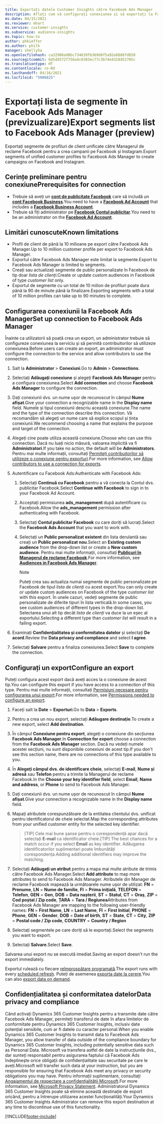 ```yaml
---
title: Exportați datele Customer Insights către Facebook Ads Manager
description: Aflați cum să configurați conexiunea și să exportați la Facebook Ads Manager.
ms.date: 04/15/2021
ms.reviewer: mhart
ms.service: customer-insights
ms.subservice: audience-insights
ms.topic: how-to
author: phkieffer
ms.author: philk
manager: shellyha
ms.openlocfilehash: ca32906a98bc734639fb369d6f5a92e8888fd850
ms.sourcegitcommit: 6d5dd572f75ba4c0303ec77c3b74e4318d52705c
ms.translationtype: HT
ms.contentlocale: ro-RO
ms.lasthandoff: 04/16/2021
ms.locfileid: "5906825"
---
```

# <a name="export-segments-list-to-facebook-ads-manager-preview"></a><span data-ttu-id="2a06e-103">Exportați lista de segmente în Facebook Ads Manager (previzualizare)</span><span class="sxs-lookup"><span data-stu-id="2a06e-103">Export segments list to Facebook Ads Manager (preview)</span></span>

<span data-ttu-id="2a06e-104">Exportați segmente de profiluri de client unificate către Managerul de reclame Facebook pentru a crea campanii pe Facebook și Instagram.</span><span class="sxs-lookup"><span data-stu-id="2a06e-104">Export segments of unified customer profiles to Facebook Ads Manager to create campaigns on Facebook and Instagram.</span></span>

## <a name="prerequisites-for-connection"></a><span data-ttu-id="2a06e-105">Cerințe preliminare pentru conexiune</span><span class="sxs-lookup"><span data-stu-id="2a06e-105">Prerequisites for connection</span></span>

- <span data-ttu-id="2a06e-106">Trebuie să aveți un [**cont de publicitate Facebook**](https://www.facebook.com/business/learn/lessons/step-by-step-ads-manager-account) care să includă un [**cont Facebook Business**](https://business.facebook.com/).</span><span class="sxs-lookup"><span data-stu-id="2a06e-106">You need to have a [**Facebook Ad Account**](https://www.facebook.com/business/learn/lessons/step-by-step-ads-manager-account) that includes a [**Facebook Business Account**](https://business.facebook.com/).</span></span>
- <span data-ttu-id="2a06e-107">Trebuie să fiți administrator pe [**Facebook Contul publicitar**](https://www.facebook.com/business/learn/lessons/step-by-step-ads-manager-account).</span><span class="sxs-lookup"><span data-stu-id="2a06e-107">You need to be an administrator on the [**Facebook Ad Account**](https://www.facebook.com/business/learn/lessons/step-by-step-ads-manager-account).</span></span>

## <a name="known-limitations"></a><span data-ttu-id="2a06e-108">Limitări cunoscute</span><span class="sxs-lookup"><span data-stu-id="2a06e-108">Known limitations</span></span>

- <span data-ttu-id="2a06e-109">Profil de client de până la 10 milioane pe export către Facebook Ads Manager.</span><span class="sxs-lookup"><span data-stu-id="2a06e-109">Up to 10 million customer profile per export to Facebook Ads Manager.</span></span>
- <span data-ttu-id="2a06e-110">Exportul către Facebook Ads Manager este limitat la segmente.</span><span class="sxs-lookup"><span data-stu-id="2a06e-110">Export to Facebook Ads Manager is limited to segments.</span></span>
- <span data-ttu-id="2a06e-111">Creați sau actualizați segmente de public personalizate în Facebook de tip doar *lista de clienți*.</span><span class="sxs-lookup"><span data-stu-id="2a06e-111">Create or update custom audiences in Facebook of type *customer list* only.</span></span>
- <span data-ttu-id="2a06e-112">Exportul de segmente cu un total de 10 milion de profiluri poate dura până la 90 de minute până la finalizare.</span><span class="sxs-lookup"><span data-stu-id="2a06e-112">Exporting segments with a total of 10 million profiles can take up to 90 minutes to complete.</span></span>

## <a name="set-up-connection-to-facebook-ads-manager"></a><span data-ttu-id="2a06e-113">Configurarea conexiunii la Facebook Ads Manager</span><span class="sxs-lookup"><span data-stu-id="2a06e-113">Set up connection to Facebook Ads Manager</span></span>

<span data-ttu-id="2a06e-114">Înainte ca utilizatorii să poată crea un export, un administrator trebuie să configureze conexiunea la serviciu și să permită contribuitorilor să utilizeze conexiunea.</span><span class="sxs-lookup"><span data-stu-id="2a06e-114">Before users can create an export, an administrator must configure the connection to the service and allow contributors to use the connection.</span></span>

1. <span data-ttu-id="2a06e-115">Salt la **Administrator** > **Conexiuni**.</span><span class="sxs-lookup"><span data-stu-id="2a06e-115">Go to **Admin** > **Connections**.</span></span>

1. <span data-ttu-id="2a06e-116">Selectați **Adăugați conexiune** și alegeți **Facebook Ads Manager** pentru a configura conexiunea.</span><span class="sxs-lookup"><span data-stu-id="2a06e-116">Select **Add connection** and choose **Facebook Ads Manager** to configure the connection.</span></span>

1. <span data-ttu-id="2a06e-117">Dați conexiunii dvs. un nume ușor de recunoscut în câmpul **Nume afișat**.</span><span class="sxs-lookup"><span data-stu-id="2a06e-117">Give your connection a recognizable name in the **Display name** field.</span></span> <span data-ttu-id="2a06e-118">Numele și tipul conexiunii descriu această conexiune.</span><span class="sxs-lookup"><span data-stu-id="2a06e-118">The name and the type of the connection describe this connection.</span></span> <span data-ttu-id="2a06e-119">Vă recomandăm să alegeți un nume care să explice scopul și ținta conexiunii.</span><span class="sxs-lookup"><span data-stu-id="2a06e-119">We recommend choosing a name that explains the purpose and target of the connection.</span></span>

1. <span data-ttu-id="2a06e-120">Alegeți cine poate utiliza această conexiune.</span><span class="sxs-lookup"><span data-stu-id="2a06e-120">Choose who can use this connection.</span></span> <span data-ttu-id="2a06e-121">Dacă nu luați nicio măsură, valoarea implicită va fi **Administratori**.</span><span class="sxs-lookup"><span data-stu-id="2a06e-121">If you take no action, the default will be **Administrators**.</span></span> <span data-ttu-id="2a06e-122">Pentru mai multe informații, consultați [Permiteți contribuitorilor să utilizeze o conexiune pentru exporturi](connections.md#allow-contributors-to-use-a-connection-for-exports).</span><span class="sxs-lookup"><span data-stu-id="2a06e-122">For more information, see [Allow contributors to use a connection for exports](connections.md#allow-contributors-to-use-a-connection-for-exports).</span></span>

1. <span data-ttu-id="2a06e-123">Autentificare cu Facebook Ads:</span><span class="sxs-lookup"><span data-stu-id="2a06e-123">Authenticate with Facebook Ads:</span></span> 

   1. <span data-ttu-id="2a06e-124">Selectați **Continuă cu Facebook** pentru a vă conecta la Contul dvs. publicitar Facebook.</span><span class="sxs-lookup"><span data-stu-id="2a06e-124">Select **Continue with Facebook** to sign in to your Facebook Ad Account.</span></span>

   1. <span data-ttu-id="2a06e-125">Acceptați permisiunea **ads_management** după autentificare cu Facebook.</span><span class="sxs-lookup"><span data-stu-id="2a06e-125">Allow the **ads_management** permission after authenticating with Facebook.</span></span>

   1. <span data-ttu-id="2a06e-126">Selectați **Contul publicitar Facebook** cu care doriți să lucrați.</span><span class="sxs-lookup"><span data-stu-id="2a06e-126">Select the **Facebook Ads Account** that you want to work with.</span></span>

   1. <span data-ttu-id="2a06e-127">Selectați un **Public personalizat existent** din lista derulantă sau creați un **Public personalizat nou**.</span><span class="sxs-lookup"><span data-stu-id="2a06e-127">Select an **Existing custom audience** from the drop-down list or create a **New custom audience**.</span></span> <span data-ttu-id="2a06e-128">Pentru mai multe informații, consultați [**Publicuri în Managerul de reclame Facebook**](https://www.facebook.com/business/help/744354708981227?id=2469097953376494).</span><span class="sxs-lookup"><span data-stu-id="2a06e-128">For more information, see [**Audiences in Facebook Ads Manager**](https://www.facebook.com/business/help/744354708981227?id=2469097953376494).</span></span>
      > [!NOTE]
      > <span data-ttu-id="2a06e-129">Puteți crea sau actualiza numai segmente de public personalizate pe Facebook de tipul *lista de clienți* cu acest export.</span><span class="sxs-lookup"><span data-stu-id="2a06e-129">You can only create or update custom audiences on Facebook of the type *customer list* with this export.</span></span> <span data-ttu-id="2a06e-130">În unele cazuri, vedeți segmente de public personalizate de diferite tipuri în lista verticală.</span><span class="sxs-lookup"><span data-stu-id="2a06e-130">In some cases, you see custom audiences of different types in the drop-down list.</span></span> <span data-ttu-id="2a06e-131">Selectarea unui alt tip decât *lista de clienți* va duce la un eșec al exportului.</span><span class="sxs-lookup"><span data-stu-id="2a06e-131">Selecting a different type than *customer list* will result in a failing export.</span></span> 

1. <span data-ttu-id="2a06e-132">Examinați **Confidențialitatea și conformitatea datelor** și selectați **De acord**.</span><span class="sxs-lookup"><span data-stu-id="2a06e-132">Review the **Data privacy and compliance** and select **I agree**.</span></span>

1. <span data-ttu-id="2a06e-133">Selectați **Salvare** pentru a finaliza conexiunea.</span><span class="sxs-lookup"><span data-stu-id="2a06e-133">Select **Save** to complete the connection.</span></span>

## <a name="configure-an-export"></a><span data-ttu-id="2a06e-134">Configurați un export</span><span class="sxs-lookup"><span data-stu-id="2a06e-134">Configure an export</span></span>

<span data-ttu-id="2a06e-135">Puteți configura acest export dacă aveți acces la o conexiune de acest tip.</span><span class="sxs-lookup"><span data-stu-id="2a06e-135">You can configure this export if you have access to a connection of this type.</span></span> <span data-ttu-id="2a06e-136">Pentru mai multe informații, consultați [Permisiuni necesare pentru configurarea unui export](export-destinations.md#set-up-a-new-export).</span><span class="sxs-lookup"><span data-stu-id="2a06e-136">For more information, see [Permissions needed to configure an export](export-destinations.md#set-up-a-new-export).</span></span>

1. <span data-ttu-id="2a06e-137">Faceți salt la **Date** > **Exporturi**.</span><span class="sxs-lookup"><span data-stu-id="2a06e-137">Go to **Data** > **Exports**.</span></span>

1. <span data-ttu-id="2a06e-138">Pentru a crea un nou export, selectați **Adăugare destinație**.</span><span class="sxs-lookup"><span data-stu-id="2a06e-138">To create a new export, select **Add destination**.</span></span> 

1. <span data-ttu-id="2a06e-139">În câmpul **Conexiune pentru export**, alegeți o conexiune din secțiunea **Facebook Ads Manager**.</span><span class="sxs-lookup"><span data-stu-id="2a06e-139">In **Connection for export** choose a connection from the **Facebook Ads Manager** section.</span></span> <span data-ttu-id="2a06e-140">Dacă nu vedeți numele acestei secțiuni, nu sunt disponibile conexiuni de acest tip.</span><span class="sxs-lookup"><span data-stu-id="2a06e-140">If you don't see this section name, there are no connections of this type available to you.</span></span>

1. <span data-ttu-id="2a06e-141">În **Alegeți câmpul dvs. de identificare cheie**, selectați **E-mail**, **Nume și adresă** sau **Telefon** pentru a trimite la Managerul de reclame Facebook.</span><span class="sxs-lookup"><span data-stu-id="2a06e-141">In the **Choose your key identifier field**, select **Email**, **Name and address**, or **Phone** to send to Facebook Ads Manager.</span></span> 

1. <span data-ttu-id="2a06e-142">Dați conexiunii dvs. un nume ușor de recunoscut în câmpul **Nume afișat**.</span><span class="sxs-lookup"><span data-stu-id="2a06e-142">Give your connection a recognizable name in the **Display name** field.</span></span>

1. <span data-ttu-id="2a06e-143">Mapați atributele corespunzătoare de la entitatea clientului dvs. unificat pentru identificatorul de cheie selectat.</span><span class="sxs-lookup"><span data-stu-id="2a06e-143">Map the corresponding attributes from your unified customer entity for the selected key identifier.</span></span>
   > <span data-ttu-id="2a06e-144">[TIP] Cele mai bune șanse pentru o corespondență apar dacă selectați **E-mail** ca identificator cheie.</span><span class="sxs-lookup"><span data-stu-id="2a06e-144">[TIP] The best chances for a match occur if you select **Email** as key identifier.</span></span> <span data-ttu-id="2a06e-145">Adăugarea identificatorilor suplimentari poate îmbunătăți corespondența.</span><span class="sxs-lookup"><span data-stu-id="2a06e-145">Adding additional identifiers may improve the matching.</span></span>

1. <span data-ttu-id="2a06e-146">Selectați **Adăugați un atribut** pentru a mapa mai multe atribute de trimis către Facebook Ads Manager.</span><span class="sxs-lookup"><span data-stu-id="2a06e-146">Select **Add attribute** to map more attributes to send to Facebook Ads Manager.</span></span> <span data-ttu-id="2a06e-147">Atributele din Manager de reclame Facebook mapează la următoarele nume ușor de utilizat: **FN** = **Prenume**, **LN** = **Nume de familie**, **FI** = **Prima inițială**, **TELEFON** = **Telefon**, **GEN** = **Gen**, **DOB** = **Data nașterii**, **ST** = **Statul**, **CT** = **Oraș**, **ZIP** = **Cod poștal / Zip code**, **ȚARA** = **Tara / Regiunea**</span><span class="sxs-lookup"><span data-stu-id="2a06e-147">Attributes from Facebook Ads Manager are mapping to the following user-friendly names: **FN** = **First Name**, **LN** = **Last Name**, **FI** = **First Initial**, **PHONE** = **Phone**, **GEN** = **Gender**, **DOB** = **Date of birth**, **ST** = **State**, **CT** = **City**, **ZIP** = **Postal code / Zip code**, **COUNTRY** = **Country / Region**</span></span>

1. <span data-ttu-id="2a06e-148">Selectați segmentele pe care doriți să le exportați.</span><span class="sxs-lookup"><span data-stu-id="2a06e-148">Select the segments you want to export.</span></span>

1. <span data-ttu-id="2a06e-149">Selectați **Salvare**.</span><span class="sxs-lookup"><span data-stu-id="2a06e-149">Select **Save**.</span></span>

<span data-ttu-id="2a06e-150">Salvarea unui export nu se execută imediat.</span><span class="sxs-lookup"><span data-stu-id="2a06e-150">Saving an export doesn't run the export immediately.</span></span>

<span data-ttu-id="2a06e-151">Exportul rulează cu fiecare [reîmprospătare programată](system.md#schedule-tab).</span><span class="sxs-lookup"><span data-stu-id="2a06e-151">The export runs with every [scheduled refresh](system.md#schedule-tab).</span></span> <span data-ttu-id="2a06e-152">Puteți de asemenea [exporta date la cerere](export-destinations.md#run-exports-on-demand).</span><span class="sxs-lookup"><span data-stu-id="2a06e-152">You can also [export data on demand](export-destinations.md#run-exports-on-demand).</span></span> 

## <a name="data-privacy-and-compliance"></a><span data-ttu-id="2a06e-153">Confidențialitatea și conformitatea datelor</span><span class="sxs-lookup"><span data-stu-id="2a06e-153">Data privacy and compliance</span></span>

<span data-ttu-id="2a06e-154">Când activați Dynamics 365 Customer Insights pentru a transmite date către Facebook Ads Manager, permiteți transferul de date în afara limitelor de conformitate pentru Dynamics 365 Customer Insights, inclusiv date potențial sensibile, cum ar fi datele cu caracter personal.</span><span class="sxs-lookup"><span data-stu-id="2a06e-154">When you enable Dynamics 365 Customer Insights to transmit data to Facebook Ads Manager, you allow transfer of data outside of the compliance boundary for Dynamics 365 Customer Insights, including potentially sensitive data such as Personal Data.</span></span> <span data-ttu-id="2a06e-155">Microsoft va transfera astfel de date la instrucțiunile dvs., dar sunteți responsabil pentru asigurarea faptului că Facebook Ads îndeplinește orice obligații de confidențialitate sau securitate pe care le aveți.</span><span class="sxs-lookup"><span data-stu-id="2a06e-155">Microsoft will transfer such data at your instruction, but you are responsible for ensuring that Facebook Ads meet any privacy or security obligations you may have.</span></span> <span data-ttu-id="2a06e-156">Pentru informații suplimentare, consultați [Angajamentul de respectare a confidențialității Microsoft](https://go.microsoft.com/fwlink/?linkid=396732).</span><span class="sxs-lookup"><span data-stu-id="2a06e-156">For more information, see [Microsoft Privacy Statement](https://go.microsoft.com/fwlink/?linkid=396732).</span></span>
<span data-ttu-id="2a06e-157">Administratorul Dynamics 365 Customer Insights poate să elimine această destinație de export oricând, pentru a întrerupe utilizarea acestei funcționalități.</span><span class="sxs-lookup"><span data-stu-id="2a06e-157">Your Dynamics 365 Customer Insights Administrator can remove this export destination at any time to discontinue use of this functionality.</span></span>


[!INCLUDE[footer-include](../includes/footer-banner.md)]
